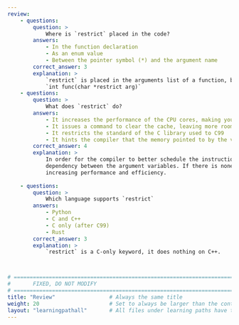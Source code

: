 ```yaml
---
review:
    - questions:
        question: >
            Where is `restrict` placed in the code?
        answers:
            - In the function declaration
            - As an enum value
            - Between the pointer symbol (*) and the argument name
        correct_answer: 3
        explanation: >
            `restrict` is placed in the arguments list of a function, between the * and the variable name, like this:
            `int func(char *restrict arg)`
    - questions:
        question: >
            What does `restrict` do?
        answers:
            - It increases the performance of the CPU cores, making your program run faster
            - It issues a command to clear the cache, leaving more room for your program
            - It restricts the standard of the C library used to C99
            - It hints the compiler that the memory pointed to by the variable cannot be accessed through any other means apart from this variable, inside the particular function
        correct_answer: 4                   
        explanation: >
            In order for the compiler to better schedule the instructions of a function, it needs to know if there is any
            dependency between the argument variables. If there is none, usually the compiler can group together instructions
            increasing performance and efficiency.
               
    - questions:
        question: >
            Which language supports `restrict`
        answers:
            - Python
            - C and C++
            - C only (after C99)
            - Rust
        correct_answer: 3
        explanation: >
            `restrict` is a C-only keyword, it does nothing on C++.



# ================================================================================
#       FIXED, DO NOT MODIFY
# ================================================================================
title: "Review"                 # Always the same title
weight: 20                      # Set to always be larger than the content in this path
layout: "learningpathall"       # All files under learning paths have this same wrapper
---
```

